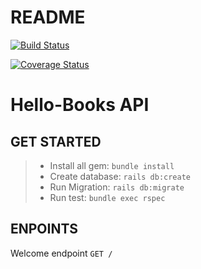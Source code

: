# README

[![Build Status](https://travis-ci.com/abayo-luc/hello-books.svg?branch=develop)](https://travis-ci.com/abayo-luc/hello-books)

[![Coverage Status](https://coveralls.io/repos/github/abayo-luc/hello-books/badge.svg?branch=develop)](https://coveralls.io/github/abayo-luc/hello-books?branch=develop)

# Hello-Books API

## GET STARTED

> - Install all gem: `bundle install`
> - Create database: `rails db:create`
> - Run Migration: `rails db:migrate`
> - Run test: `bundle exec rspec`

## ENPOINTS

Welcome endpoint `GET /`
